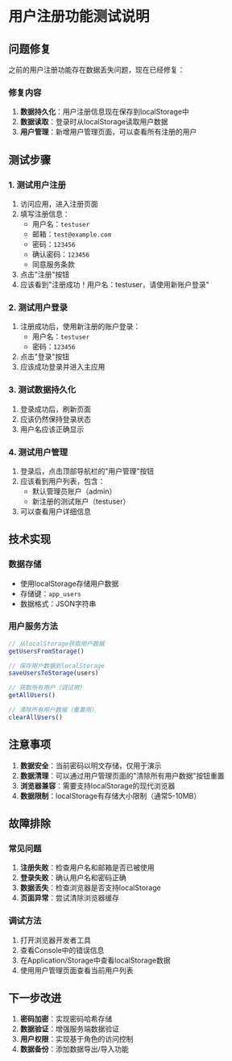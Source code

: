 # 用户注册功能测试说明

## 问题修复

之前的用户注册功能存在数据丢失问题，现在已经修复：

### 修复内容
1. **数据持久化**：用户注册信息现在保存到localStorage中
2. **数据读取**：登录时从localStorage读取用户数据
3. **用户管理**：新增用户管理页面，可以查看所有注册的用户

## 测试步骤

### 1. 测试用户注册
1. 访问应用，进入注册页面
2. 填写注册信息：
   - 用户名：`testuser`
   - 邮箱：`test@example.com`
   - 密码：`123456`
   - 确认密码：`123456`
   - 同意服务条款
3. 点击"注册"按钮
4. 应该看到"注册成功！用户名：testuser，请使用新账户登录"

### 2. 测试用户登录
1. 注册成功后，使用新注册的账户登录：
   - 用户名：`testuser`
   - 密码：`123456`
2. 点击"登录"按钮
3. 应该成功登录并进入主应用

### 3. 测试数据持久化
1. 登录成功后，刷新页面
2. 应该仍然保持登录状态
3. 用户名应该正确显示

### 4. 测试用户管理
1. 登录后，点击顶部导航栏的"用户管理"按钮
2. 应该看到用户列表，包含：
   - 默认管理员账户（admin）
   - 新注册的测试账户（testuser）
3. 可以查看用户详细信息

## 技术实现

### 数据存储
- 使用localStorage存储用户数据
- 存储键：`app_users`
- 数据格式：JSON字符串

### 用户服务方法
```javascript
// 从localStorage获取用户数据
getUsersFromStorage()

// 保存用户数据到localStorage
saveUsersToStorage(users)

// 获取所有用户（调试用）
getAllUsers()

// 清除所有用户数据（重置用）
clearAllUsers()
```

## 注意事项

1. **数据安全**：当前密码以明文存储，仅用于演示
2. **数据清理**：可以通过用户管理页面的"清除所有用户数据"按钮重置
3. **浏览器兼容**：需要支持localStorage的现代浏览器
4. **数据限制**：localStorage有存储大小限制（通常5-10MB）

## 故障排除

### 常见问题
1. **注册失败**：检查用户名和邮箱是否已被使用
2. **登录失败**：确认用户名和密码正确
3. **数据丢失**：检查浏览器是否支持localStorage
4. **页面异常**：尝试清除浏览器缓存

### 调试方法
1. 打开浏览器开发者工具
2. 查看Console中的错误信息
3. 在Application/Storage中查看localStorage数据
4. 使用用户管理页面查看当前用户列表

## 下一步改进

1. **密码加密**：实现密码哈希存储
2. **数据验证**：增强服务端数据验证
3. **用户权限**：实现基于角色的访问控制
4. **数据备份**：添加数据导出/导入功能
